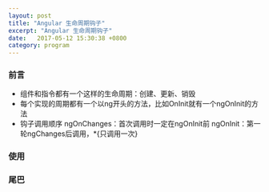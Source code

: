 ```yaml
---
layout: post
title: "Angular 生命周期钩子"
excerpt: "Angular 生命周期钩子"
date:   2017-05-12 15:30:38 +0800
category: program
---
```


### 前言
- 组件和指令都有一个这样的生命周期：创建、更新、销毁
- 每个实现的周期都有一个以ng开头的方法，比如OnInit就有一个ngOnInit的方法
- 钩子调用顺序
	ngOnChanges：首次调用时一定在ngOnInit前
	ngOnInit：第一轮ngChanges后调用，*{只调用一次}

### 使用

### 尾巴